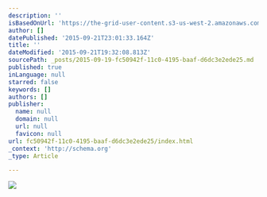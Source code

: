 ```yaml
---
description: ''
isBasedOnUrl: 'https://the-grid-user-content.s3-us-west-2.amazonaws.com/95c5fae5-defc-49e0-9b90-5ecd577dcbae.png'
author: []
datePublished: '2015-09-21T23:01:33.164Z'
title: ''
dateModified: '2015-09-21T19:32:08.813Z'
sourcePath: _posts/2015-09-19-fc50942f-11c0-4195-baaf-d6dc3e2ede25.md
published: true
inLanguage: null
starred: false
keywords: []
authors: []
publisher:
  name: null
  domain: null
  url: null
  favicon: null
url: fc50942f-11c0-4195-baaf-d6dc3e2ede25/index.html
_context: 'http://schema.org'
_type: Article

---
```

![](https://the-grid-user-content.s3-us-west-2.amazonaws.com/95c5fae5-defc-49e0-9b90-5ecd577dcbae.png)